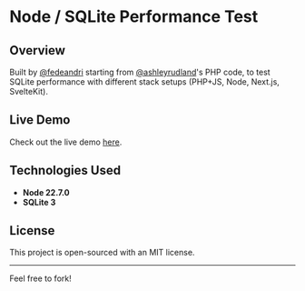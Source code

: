 # Node / SQLite Performance Test

## Overview

Built by [@fedeandri](https://github.com/fedeandri) starting from [@ashleyrudland](https://github.com/ashleyrudland/php-jquery-sqlite-starter-pack)'s PHP code, to test SQLite performance with different stack setups (PHP+JS, Node, Next.js, SvelteKit).

## Live Demo

Check out the live demo [here](https://node-sqlite.xpressionist.com/).

## Technologies Used

- **Node 22.7.0**
- **SQLite 3**

## License

This project is open-sourced with an MIT license.

---

Feel free to fork!

